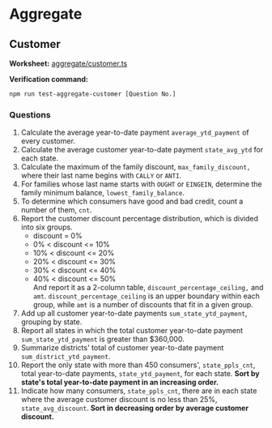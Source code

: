 # Aggregate

## Customer

**Worksheet:** [aggregate/customer.ts](/src/aggregate/customer.ts)

**Verification command:**

```sh
npm run test-aggregate-customer [Question No.]
```

### Questions

1. Calculate the average year-to-date payment `average_ytd_payment` of every customer.
2. Calculate the average customer year-to-date payment `state_avg_ytd` for each state.
3. Calculate the maximum of the family discount, `max_family_discount,` where their last name begins with `CALLY` or `ANTI`.
4. For families whose last name starts with `OUGHT` or `EINGEIN`, determine the family minimum balance, `lowest_family_balance`.
5. To determine which consumers have good and bad credit, count a number of them, `cnt`.
6. Report the customer discount percentage distribution, which is divided into six groups.
    - discount = 0%
    - 0% < discount <= 10%
    - 10% < discount <= 20%
    - 20% < discount <= 30%
    - 30% < discount <= 40%
    - 40% < discount <= 50%  
  And report it as a 2-column table, `discount_percentage_ceiling,` and `amt`. `discount_percentage_ceiling` is an upper boundary within each group, while `amt` is a number of discounts that fit in a given group. 
7. Add up all customer year-to-date payments `sum_state_ytd_payment`, grouping by state.
8. Report all states in which the total customer year-to-date payment `sum_state_ytd_payment` is greater than $360,000.
9. Summarize districts' total of customer year-to-date payment `sum_district_ytd_payment`.
10. Report the only state with more than 450 consumers', `state_ppls_cnt`, total year-to-date payments, `state_ytd_payment`, for each state. **Sort by state's total year-to-date payment in an increasing order.**
11. Indicate how many consumers, `state_ppls_cnt`, there are in each state where the average customer discount is no less than 25%, `state_avg_discount`. **Sort in decreasing order by average customer discount.**